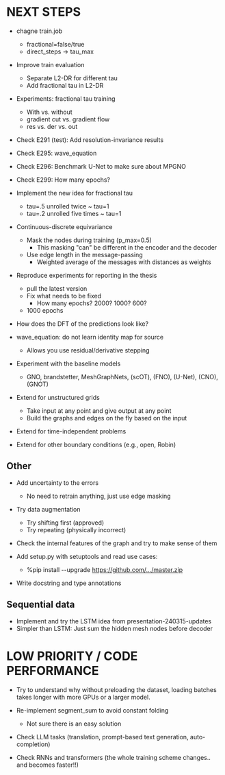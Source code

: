 # NEXT STEPS

- chagne train.job
    - fractional=false/true
    - direct_steps -> tau_max

- Improve train evaluation
    - Separate L2-DR for different tau
    - Add fractional tau in L2-DR

- Experiments: fractional tau training
    - With vs. without
    - gradient cut vs. gradient flow
    - res vs. der vs. out

- Check E291 (test): Add resolution-invariance results
- Check E295: wave_equation
- Check E296: Benchmark U-Net to make sure about MPGNO
- Check E299: How many epochs?

- Implement the new idea for fractional tau
    - tau=.5 unrolled twice ~ tau=1
    - tau=.2 unrolled five times ~ tau=1

- Continuous-discrete equivariance
    * Mask the nodes during training (p_max=0.5)
        - This masking "can" be different in the encoder and the decoder
    * Use edge length in the message-passing
        - Weighted average of the messages with distances as weights

- Reproduce experiments for reporting in the thesis
    * pull the latest version
    * Fix what needs to be fixed
        - How many epochs? 2000? 1000? 600?
    * 1000 epochs

- How does the DFT of the predictions look like?

- wave_equation: do not learn identity map for source
    - Allows you use residual/derivative stepping

- Experiment with the baseline models
    - GNO, brandstetter, MeshGraphNets, (scOT), (FNO), (U-Net), (CNO), (GNOT)

- Extend for unstructured grids
    - Take input at any point and give output at any point
    - Build the graphs and edges on the fly based on the input
- Extend for time-independent problems
- Extend for other boundary conditions (e.g., open, Robin)

## Other
- Add uncertainty to the errors
    * No need to retrain anything, just use edge masking

- Try data augmentation
    - Try shifting first (approved)
    - Try repeating (physically incorrect)

- Check the internal features of the graph and try to make sense of them

- Add setup.py with setuptools and read use cases:
    - %pip install --upgrade https://github.com/.../master.zip

- Write docstring and type annotations

## Sequential data
- Implement and try the LSTM idea from presentation-240315-updates
- Simpler than LSTM: Just sum the hidden mesh nodes before decoder

# LOW PRIORITY / CODE PERFORMANCE

- Try to understand why without preloading the dataset, loading batches takes longer with more GPUs or a larger model.

- Re-implement segment_sum to avoid constant folding
    - Not sure there is an easy solution

- Check LLM tasks (translation, prompt-based text generation, auto-completion)

- Check RNNs and transformers (the whole training scheme changes.. and becomes faster!!)
